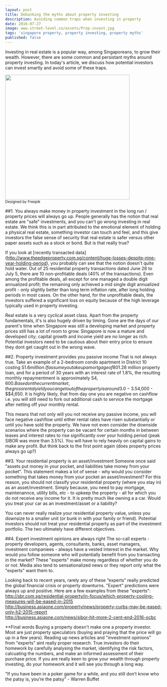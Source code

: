 ```yaml
---
layout: post
title: Debunking the myths about property investing
description: Avoiding common traps when investing in property
date: 2016-07-27
image: www.street-level.co/assets/Prop-invest.jpg
tags: 'singapore property, property investing, property myths'
published: false
---
```

Investing in real estate is a popular way, among Singaporeans, to grow their wealth.  However, there are some common and persistant 
myths around property investing.  In today's article, we discuss how potential investors can invest smartly and avoid some of these 
traps. <br>

<img src="http://www.street-level.co/assets/Prop-invest.jpg" width="400px"><br>
<sup>Designed by Freepik</sup><br>

##1.  You always make money in property investment in the long run / property prices will always go up.
People generally has the notion that real estate are "safe" investments, and you can't go wrong investing in real estate.  We think this is in part attributed to the emotional element of holding a physical real estate, something investor can touch and feel, and this give investors the false sense of security that real estate is safer versus other paper assets such as a stock or bond.  But is that really true?  

If you look at [recently transacted data] (http://www.theedgeproperty.com.sg/content/huge-losses-despite-nine-year-holding-period), you probably can see that the notion doesn't quite hold water.  Out of 25 residential property transactions dated June 28 to July 5, there are 10 non-profitable deals (40% of the transactions).  Even among the profitable deals, all except for one managed a double digit annualized profit; the remaining only achieved a mid single digit annualized profit - only slightly better than long term inflation rate, after long holding periods in most cases.  On the other hand, for the unprofitable deals, the investors suffered a significant loss on equity because of the high leverage typically used in property investing.

Real estate is a very cyclical asset class.  Apart from the property fundamentals, it's is also hugely driven by timing. Gone are the 
days of our parent's time when Singapore was still a developing market and property prices still has a lot of room to grow.  Singapore is now a mature and developed city; capital growth and income yield are no longer as rich.  Potential investors need to be cautious about their entry price to ensure they dont get caught out in the wrong wave.


##2.  Property investment provides you passive income 
That is not always true.  Take an example of a 2-bedroom condo apartment in District 10 costing S$1.6 milllion.  If assume you take up a mortgage of 80% of the value i.e. S$1.28 million property loan, and for a period of 30 years with an interest rate of 1.8%, the 
resulting monthly repaymentment is approximately S$4,600.  Based on the current market, the gross rental yield you can get out of the property is around 3.0 - 3.5% or S$4,000 - $$4,650.  It is highly likely, that from day one you are negative on cashflow i.e. you will still need to fork out additional cash to service the mortgage after netting off your monthly rental. 

This means that not only will you not receive any passive income, you will face negative cashflow until either rental rates have risen substantially or until you have sold the property.  We have not even consider the downside scenarios where the property can be vacant for certain months in between leases and interest rates to rise significantly over your holding period (peak SIBOR was more than 3.5%).  You will have to rely heavily on capital gains to make any profit.  But think back to the first point again (does property prices always go up?)
  
##3.  Your residential property is an asset/investment
Someone once said "assets put money in your pocket, and liabilities take money from your pocket".  This statement makes a lot of sense - why would you consider something that takes money from your pocket an asset/investment?  For this reason, you should not classify your residential property (where you stay in) as an asset/investment.  Simply because, you need to pay mortgage, maintenannce, utility bills, etc - to upkeep the property - all for which you do not receive any income for it. It is pretty much like owning a a car.  Would you treat your car as an investment/asset or a liability?

You can never really realize your residential property value, unless you downsize to a smaller unit (or bunk in with your family or 
friend).  Potential investors should not treat your residential property as part of the investment portfolio. The two ultimately have 
different objectives.  

##4.  Expert investment opinions are always right
The so-call experts - property developers, agents, consultants, banks, asset managers, investment companiees - always have a vested 
interest in the market.  Why would you follow someone who will potentially benefit from you transacting in the market?  These "experts" make money regardless of whether you do or not.  Media also tend to sensationalized news or they report only what the "experts" want them to. 

Looking back to recent years, rarely any of these “experts” really predicted the global financial crisis or property downturns. "Expert" predictions were always up and positive. Here are a few examples from these "experts":<br>
http://sbr.com.sg/residential-property/in-focus/which-property-cooling-measures-will-be-eased-in-2015<br>
http://business.asiaone.com/property/news/property-curbs-may-be-eased-only-h2-2015-report<br>
http://business.asiaone.com/news/sibor-hit-more-2-cent-end-2016-ocbc<br>


**Final words
Buying a property doesn't make one a property investor.  Most are just property speculators (buying and praying that the price will go up in a few years).  Reading up news articles and "investment opinions" from "experts" aint really proper research.  True investors do their homework by carefully analysing the market, identifying the risk factors, calcuating the numbers, and make an informed assessment of their purchase price.  If you are really keen to grow your wealth through property investing, do your homework and it will see you through a long way.  


"If you have been in a poker game for a while, and you still don’t know who the patsy is, you’re the patsy" - Warren Buffet
